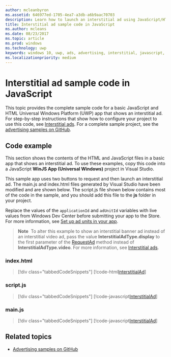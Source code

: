 ```yaml
---
author: mcleanbyron
ms.assetid: 646977ed-1705-4ea7-a3db-a6b9aac70703
description: Learn how to launch an interstitial ad using JavaScript/HTML.
title: Interstitial ad sample code in JavaScript
ms.author: mcleans
ms.date: 08/23/2017
ms.topic: article
ms.prod: windows
ms.technology: uwp
keywords: windows 10, uwp, ads, advertising, interstitial, javascript, sample code
ms.localizationpriority: medium
---
```


# Interstitial ad sample code in JavaScript

This topic provides the complete sample code for a basic JavaScript and HTML Universal Windows Platform (UWP) app that shows an interstitial ad. For step-by-step instructions that show how to configure your project to use this code, see [Interstitial ads](interstitial-ads.md). For a complete sample project, see the [advertising samples on GitHub](http://aka.ms/githubads).

## Code example

This section shows the contents of the HTML and JavaScript files in a basic app that shows an interstitial ad. To use these examples, copy this code into a JavaScript **WinJS App (Universal Windows)** project in Visual Studio.

This sample app uses two buttons to request and then launch an interstitial ad. The main.js and index.html files generated by Visual Studio have been modified and are shown below. The script.js file shown below contains most of the code in the sample, and you should add this file to the **js** folder in your project.

Replace the values of the ```applicationId``` and ```adUnitId``` variables with live values from Windows Dev Center before submitting your app to the Store. For more information, see [Set up ad units in your app](set-up-ad-units-in-your-app.md#live-ad-units).

>**Note**&nbsp;&nbsp;To alter this example to show an interstitial banner ad instead of an interstitial video ad, pass the value **InterstitialAdType.display** to the first parameter of the [RequestAd](https://msdn.microsoft.com/library/windows/apps/microsoft.advertising.winrt.ui.interstitialad.requestad.aspx) method instead of **InterstitialAdType.video**. For more information, see [Interstitial ads](interstitial-ads.md).

### index.html

> [!div class="tabbedCodeSnippets"]
[!code-html[InterstitialAd](./code/AdvertisingSamples/InterstitialAdSamples/js/index.html#L1-L21)]

### script.js

> [!div class="tabbedCodeSnippets"]
[!code-javascript[InterstitialAd](./code/AdvertisingSamples/InterstitialAdSamples/js/script.js#script)]

### main.js

> [!div class="tabbedCodeSnippets"]
[!code-javascript[InterstitialAd](./code/AdvertisingSamples/InterstitialAdSamples/js/main.js#main)]

## Related topics

* [Advertising samples on GitHub](http://aka.ms/githubads)

 
